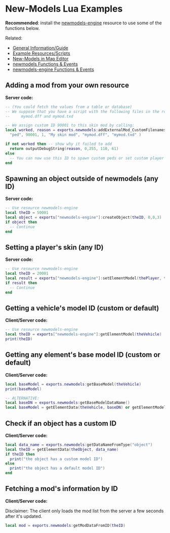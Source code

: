 
# New-Models Lua Examples

**Recommended**: install the [newmodels-engine](/[examples]/newmodels-engine) resource to use some of the functions below.

Related:

- [General Information/Guide](/.github/docs/MAIN.md)
- [Example Resources/Scripts](/[examples])
- [New-Models in Map Editor](/.github/docs/custom_editor/README.md)
- [newmodels Functions & Events](/.github/docs/newmodels/FUNCS_EVENTS.md)
- [newmodels-engine Functions & Events](/.github/docs/newmodels-engine/FUNCS_EVENTS.md)

## Adding a mod from your own resource

**Server code:**

```lua
-- (You could fetch the values from a table or database)
-- We suppose that you have a script with the following files in the root of your resource:
--     mymod.dff and mymod.txd

-- We assign custom ID 90001 to this skin mod by calling:
local worked, reason = exports.newmodels:addExternalMod_CustomFilenames(
  "ped", 90001, 1, "My skin mod", "mymod.dff", "mymod.txd" )

if not worked then -- show why it failed to add
  return outputDebugString(reason, 0,255, 110, 61)
else
  -- You can now use this ID to spawn custom peds or set custom player skins
end
```

## Spawning an object outside of newmodels (any ID)

**Server code:**

```lua
-- Use resource newmodels-engine
local theID = 50001
local object = exports["newmodels-engine"]:createObject(theID, 0,0,3)
if object then
  -- Continue
end
```

## Setting a player's skin (any ID)

**Server code:**

```lua
-- Use resource newmodels-engine
local theID = 20001
local result = exports["newmodels-engine"]:setElementModel(thePlayer, theID)
if result then
  -- Continue
end
```

## Getting a vehicle's model ID (custom or default)

**Client/Server code:**

```lua
-- Use resource newmodels-engine
local theID = exports["newmodels-engine"]:getElementModel(theVehicle)
print(theID)
```

## Getting any element's base model ID (custom or default)

**Client/Server code:**

```lua
local baseModel = exports.newmodels:getBaseModel(theVehicle)
print(baseModel)

-- ALTERNATIVE:
local baseDN = exports.newmodels:getBaseModelDataName()
local baseModel = getElementData(theVehicle, baseDN) or getElementModel(theVehicle)
```

## Check if an object has a custom ID

**Client/Server code:**

```lua
local data_name = exports.newmodels:getDataNameFromType("object")
local theID = getElementData(theObject, data_name)
if theID then
  print("the object has a custom model ID")
else
  print("the object has a default model ID")
end
```

## Fetching a mod's information by ID

**Client/Server code:**

Disclaimer: The client only loads the mod list from the server a few seconds after it's updated.

```lua
local mod = exports.newmodels:getModDataFromID(theID)
```
